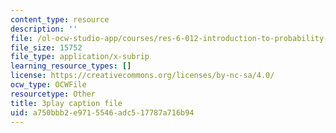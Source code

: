 ```yaml
---
content_type: resource
description: ''
file: /ol-ocw-studio-app/courses/res-6-012-introduction-to-probability-spring-2018/a750bbb2e9715546adc517787a716b94_xDN5Onmu0mk.vtt
file_size: 15752
file_type: application/x-subrip
learning_resource_types: []
license: https://creativecommons.org/licenses/by-nc-sa/4.0/
ocw_type: OCWFile
resourcetype: Other
title: 3play caption file
uid: a750bbb2-e971-5546-adc5-17787a716b94
---
```

